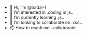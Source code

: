 - 👋 Hi, I’m @badal-1
- 👀 I’m interested in .coding in js..
- 🌱 I’m currently learning .js..
- 💞️ I’m looking to collaborate on .vsc..
- 📫 How to reach me ..collaborate.

<!---
badal-1/badal-1 is a ✨ special ✨ repository because its `README.md` (this file) appears on your GitHub profile.
You can click the Preview link to take a look at your changes.
--->
